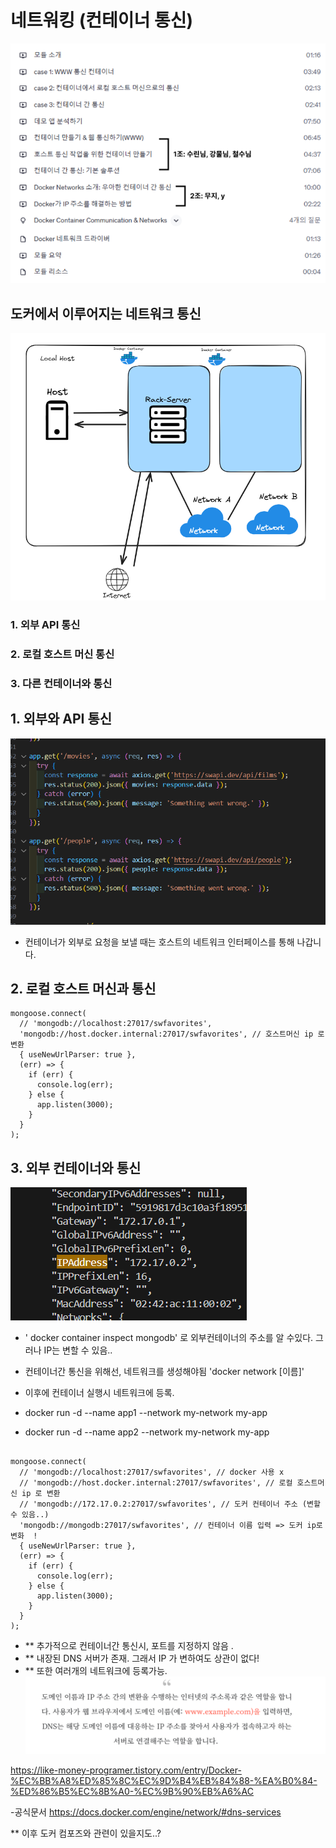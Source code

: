 # 네트워킹 (컨테이너 통신)

![alt text](image.png)


## 도커에서 이루어지는 네트워크 통신



![alt text](image-1.png)

### 1. 외부 API 통신 
### 2. 로컬 호스트 머신 통신 
### 3. 다른 컨테이너와 통신



## 1. 외부와 API 통신

![alt text](image-2.png)

- 컨테이너가 외부로 요청을 보낼 때는 호스트의 네트워크 인터페이스를 통해 나갑니다.


## 2. 로컬 호스트 머신과 통신

```
mongoose.connect(
  // 'mongodb://localhost:27017/swfavorites',
  'mongodb://host.docker.internal:27017/swfavorites', // 호스트머신 ip 로 변환
  { useNewUrlParser: true },
  (err) => {
    if (err) {
      console.log(err);
    } else {
      app.listen(3000);
    }
  }
);
```

## 3. 외부 컨테이너와 통신
![alt text](image-3.png)

- ' docker container inspect mongodb' 로 외부컨테이너의 주소를 알 수있다.
그러나 IP는 변할 수 있음..

- 컨테이너간 통신을 위해선, 네트워크를 생성해야됨
'docker network [이름]'

- 이후에 컨테이너 실행시 네트워크에 등록. 
- docker run -d --name app1 --network my-network my-app
- docker run -d --name app2 --network my-network my-app

```

mongoose.connect(
  // 'mongodb://localhost:27017/swfavorites', // docker 사용 x 
  // 'mongodb://host.docker.internal:27017/swfavorites', // 로컬 호스트머신 ip 로 변환
  // 'mongodb://172.17.0.2:27017/swfavorites', // 도커 컨테이너 주소 (변할 수 있음..)
  'mongodb://mongodb:27017/swfavorites', // 컨테이너 이름 입력 => 도커 ip로 변화  ! 
  { useNewUrlParser: true },
  (err) => {
    if (err) {
      console.log(err);
    } else {
      app.listen(3000);
    }
  }
);
```

- ** 추가적으로 컨테이너간 통신시, 포트를 지정하지 않음 .
- ** 내장된 DNS 서버가 존재. 그래서 IP 가 변하여도 상관이 없다!
- ** 또한 여러개의 네트워크에 등록가능.
![alt text](image-4.png)

https://like-money-programer.tistory.com/entry/Docker-%EC%BB%A8%ED%85%8C%EC%9D%B4%EB%84%88-%EA%B0%84-%ED%86%B5%EC%8B%A0-%EC%9B%90%EB%A6%AC

-공식문서
https://docs.docker.com/engine/network/#dns-services

** 이후 도커 컴포즈와 관련이 있을지도..?
